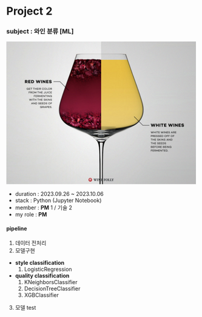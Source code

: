 # Project 2

### subject : 와인 분류 [ML]

<img src='https://github.com/Choe-minsung/project-study/blob/f1d8964a97cbb6593fd6bcb869ab37558c238cc4/P2/src/wine.png' width='500'/>

- duration : 2023.09.26 ~ 2023.10.06
- stack : Python (Jupyter Notebook)
- member : **PM** 1 / 기술 2
- my role : **PM**

#### pipeline
1. 데이터 전처리
2. 모델구현
- **style classification**
    1. LogisticRegression
- **quality classification**
    1. KNeighborsClassifier
    2. DecisionTreeClassifier
    3. XGBClassifier
3. 모델 test 
